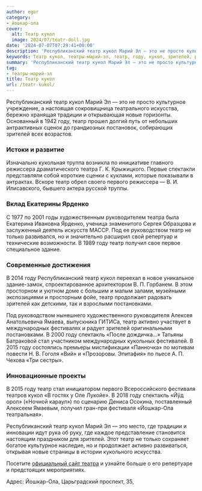 ```yaml
---
author: egor
category:
- йошкар-ола
cover:
  alt: Театр кукол
  image: 2024/07/teatr-doll.jpg
date: '2024-07-07T07:29:41+00:00'
description: 'Республиканский театр кукол Марий Эл — это не просто культурное учреждение, а настоящая сокровищница театрального искусства, бережно хранящая традиции и...'
keywords: Театр кукол, театры-марий-эл, театр, году, кукол, зрителей, республиканский, театра, марий, это, культурное, искусства, традиции, новые, режиссера, первого, ярденко
summary: 'Республиканский театр кукол Марий Эл — это не просто культурное учреждение, а настоящая сокровищница театрального искусства, бережно хранящая традиции и...'
tag:
- театры-марий-эл
title: Театр кукол
url: /teatr-kukol/
---
```


Республиканский театр кукол Марий Эл — это не просто культурное учреждение, а настоящая сокровищница театрального искусства, бережно хранящая традиции и открывающая новые горизонты. Основанный в 1942 году, театр прошел долгий путь от небольших антрактивных сценок до грандиозных постановок, собирающих зрителей всех возрастов.

### Истоки и развитие

Изначально кукольная труппа возникла по инициативе главного режиссера драматического театра Г. К. Крыжицкого. Первые спектакли представляли собой короткие сценки с куклами, которые показывали в антрактах. Вскоре театр обрел своего первого режиссера — В. И. Илисавского, бывшего актера русской труппы.

### Вклад Екатерины Ярденко

С 1977 по 2001 годы художественным руководителем театра была Екатерина Ивановна Ярденко, ученица знаменитого Сергея Образцова и заслуженный деятель искусств МАССР. Под ее руководством театр не только развивался, но и значительно расширил свой репертуар и технические возможности. В 1989 году театр получил свое первое специальное здание.

### Современные достижения

В 2014 году Республиканский театр кукол переехал в новое уникальное здание-замок, спроектированное архитектором В. П. Горбанем. В этом просторном и уютном доме с большим и малым залами, музейными экспозициями и просторным фойе, театр продолжает радовать зрителей как детскими, так и взрослыми постановками.

Под руководством нынешнего художественного руководителя Алексея Анатольевича Ямаева, выпускника ГИТИСа, театр активно участвует в международных фестивалях и радует зрителей оригинальными постановками. В 2000 году спектакль «После дождичка…» Татьяны Батраковой стал участником международных кукольных фестивалей. В 2015 году состоялись премьеры мистификации «Панночка» по мотивам повести Н. В. Гоголя «Вий» и «Прозоровы. Эпитафия» по пьесе А. П. Чехова «Три сестры».

### Инновационные проекты

В 2015 году театр стал инициатором первого Всероссийского фестиваля театров кукол «В гостях у Оле Лукойе». В 2018 году спектакль «Йÿд орол» («Ночной караул») по сценарию Дениса Осокина, поставленный Алексеем Ямаевым, получил гран-при фестиваля «Йошкар-Ола театральная».

Республиканский театр кукол Марий Эл — это место, где традиции и инновации идут рука об руку, где каждое представление становится настоящим праздником для зрителей. Этот театр не только сохраняет богатое культурное наследие, но и продолжает активно развиваться, открывая новые страницы в истории кукольного искусства.

Посетите [официальный сайт театра](http://teatrkukolmariel.ru) и узнайте больше о его репертуаре и предстоящих мероприятиях.

Адрес: Йошкар-Ола, Царьградский проспект, 35,